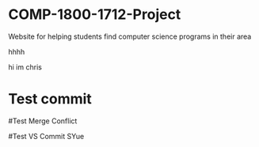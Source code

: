 # COMP-1800-1712-Project
Website for helping students find computer science programs in their area

hhhh

hi im chris
# Test commit

#Test Merge Conflict

#Test VS Commit SYue